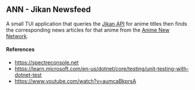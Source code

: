 ## ANN - Jikan Newsfeed

A small TUI application that queries the [Jikan API](https://jikan.moe) for anime titles then finds the corresponding news articles for that anime from the [Anime New Network](https://www.animenewsnetwork.com).

#### References
- https://spectreconsole.net
- https://learn.microsoft.com/en-us/dotnet/core/testing/unit-testing-with-dotnet-test
- https://www.youtube.com/watch?v=aumcaBkprsA
